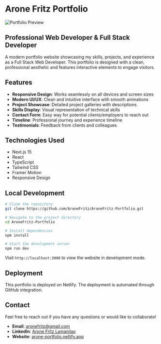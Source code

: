 # Arone Fritz Portfolio

![Portfolio Preview](https://raw.githubusercontent.com/AroneFritz/AroneFritz-Portfolio/main/Arone-Fritz.png)

## Professional Web Developer & Full Stack Developer

A modern portfolio website showcasing my skills, projects, and experience as a Full Stack Web Developer. This portfolio is designed with a clean, professional aesthetic and features interactive elements to engage visitors.

## Features

- **Responsive Design**: Works seamlessly on all devices and screen sizes
- **Modern UI/UX**: Clean and intuitive interface with smooth animations
- **Project Showcase**: Detailed project galleries with descriptions
- **Skills Display**: Visual representation of technical skills
- **Contact Form**: Easy way for potential clients/employers to reach out
- **Timeline**: Professional journey and experience timeline
- **Testimonials**: Feedback from clients and colleagues

## Technologies Used

- Next.js 15
- React
- TypeScript
- Tailwind CSS
- Framer Motion
- Responsive Design

## Local Development

```bash
# Clone the repository
git clone https://github.com/AroneFritz/AroneFritz-Portfolio.git

# Navigate to the project directory
cd AroneFritz-Portfolio

# Install dependencies
npm install

# Start the development server
npm run dev
```

Visit `http://localhost:3000` to view the website in development mode.

## Deployment

This portfolio is deployed on Netlify. The deployment is automated through GitHub integration.

## Contact

Feel free to reach out if you have any questions or would like to collaborate!

- **Email**: aronefritz@gmail.com
- **LinkedIn**: [Arone Fritz Lamanilao](https://www.linkedin.com/in/arone-fritz-lamanilao)
- **Website**: [arone-portfolio.netlify.app](https://arone-portfolio.netlify.app)
